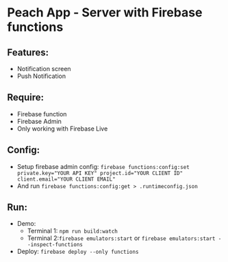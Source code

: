 # Peach App - Server with Firebase functions

## Features:
- Notification screen
- Push Notification

## Require:
- Firebase function
- Firebase Admin
- Only working with Firebase Live

## Config:
- Setup firebase admin config: `firebase functions:config:set private.key="YOUR API KEY" project.id="YOUR CLIENT ID" client.email="YOUR CLIENT EMAIL"`
- And run `firebase functions:config:get > .runtimeconfig.json`

## Run:
- Demo: 
    + Terminal 1: `npm run build:watch`
    + Terminal 2:`firebase emulators:start` or `firebase emulators:start --inspect-functions`
- Deploy: `firebase deploy --only functions`